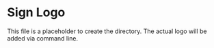 # Sign Logo

This file is a placeholder to create the directory. The actual logo will be added via command line.
